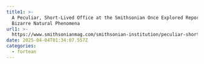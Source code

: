 ```yaml
---
title1: >-
  A Peculiar, Short-Lived Office at the Smithsonian Once Explored Reports of
  Bizarre Natural Phenomena
url1: >-
  https://www.smithsonianmag.com/smithsonian-institution/peculiar-short-lived-office-smithsonian-once-explored-reports-bizarre-natural-phenomena-180986242/
date: 2025-04-04T01:34:07.557Z
categories:
  - fortean
---
```


